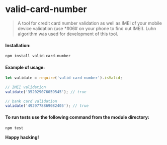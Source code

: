 # valid-card-number

> A tool for credit card number validation as well as IMEI of your mobile device validation (use *#06# on your phone to find out IMEI). Luhn algorithm was used for development of this tool.


#### Installation:

```sh
npm install valid-card-number
```

#### Example of usage:

```javascript
let validate = require('valid-card-number').isValid;
        
// IMEI validation
validate('352029076059545'); // true
        
// bank card validation
validate('4929778869082405'); // true
```
    
#### To run tests use the following command from the module directory:

```sh
npm test
```

**Happy hacking!**

